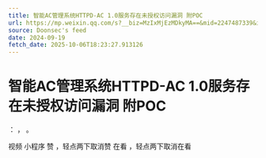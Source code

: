 ```yaml
---
title: 智能AC管理系统HTTPD-AC 1.0服务存在未授权访问漏洞 附POC
url: https://mp.weixin.qq.com/s?__biz=MzIxMjEzMDkyMA==&mid=2247487339&idx=1&sn=f9851d542e5ffb6a7ecb9fc3f3ef3c22
source: Doonsec's feed
date: 2024-09-19
fetch_date: 2025-10-06T18:23:27.913126
---
```


# 智能AC管理系统HTTPD-AC 1.0服务存在未授权访问漏洞 附POC

：
，
。

视频
小程序
赞
，轻点两下取消赞
在看
，轻点两下取消在看